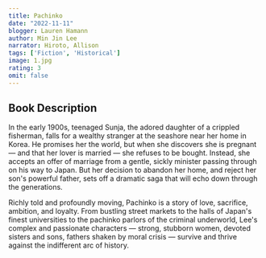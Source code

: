 ```yaml
---
title: Pachinko
date: "2022-11-11"
blogger: Lauren Hamann
author: Min Jin Lee
narrator: Hiroto, Allison
tags: ['Fiction', 'Historical']
image: 1.jpg
rating: 3
omit: false
---
```



## Book Description

In the early 1900s, teenaged Sunja, the adored daughter of a crippled fisherman, falls for a wealthy stranger at the seashore near her home in Korea. He promises her the world, but when she discovers she is pregnant — and that her lover is married — she refuses to be bought. Instead, she accepts an offer of marriage from a gentle, sickly minister passing through on his way to Japan. But her decision to abandon her home, and reject her son's powerful father, sets off a dramatic saga that will echo down through the generations.

Richly told and profoundly moving, Pachinko is a story of love, sacrifice, ambition, and loyalty. From bustling street markets to the halls of Japan's finest universities to the pachinko parlors of the criminal underworld, Lee's complex and passionate characters — strong, stubborn women, devoted sisters and sons, fathers shaken by moral crisis — survive and thrive against the indifferent arc of history.
